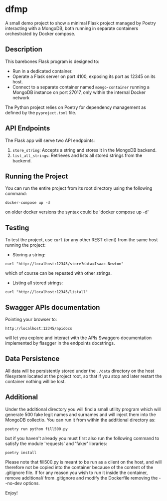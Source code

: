 # dfmp

A small demo project to show a minimal Flask project managed by Poetry interacting with a MongoDB, both running in separate containers orchestrated by Docker compose.

## Description

This barebones Flask program is designed to:
- Run in a dedicated container.
- Operate a Flask server on port 4100, exposing its port as 12345 on its host.
- Connect to a separate container named `mongo-container` running a MongoDB instance on port 27017, only within the internal Docker network

The Python project relies on Poetry for dependency management as defined by the `pyproject.toml` file.

## API Endpoints

The Flask app will serve two API endpoints:
1. `store_string`: Accepts a string and stores it in the MongoDB backend.
2. `list_all_strings`: Retrieves and lists all stored strings from the backend.

## Running the Project

You can run the entire project from its root directory using the following command:
```
docker-compose up -d
```
on older docker versions the syntax could be 'docker compose up  -d'

## Testing

To test the project, use `curl` (or any other REST client) from the same host running the project:
- Storing a string:
```
curl "http://localhost:12345/store?data=Isaac-Newton"
```
which of course can be repeated with other strings.

- Listing all stored strings:
```
curl "http://localhost:12345/listall"
```

## Swagger APIs documentation

Pointing your browser to:
```
http://localhost:12345/apidocs
```
will let you explore and interact with the APIs Swaggero documentation implemented by flasgger in the endpoints docstrings.

## Data Persistence

All data will be persistently stored under the `./data` directory on the host filesystem located at the project root, so that if you
stop and later restart the container nothing will be lost.

## Additional

Under the additional directory you will find a small utility program which will generate 500 fake legit names and surnames
and will inject them into the MongoDB collectio. You can run it from within the additional directory as:
```
poetry run python fill500.py
```
but if you haven't already you must first also run the following command to satisfy the module 'requests' and 'faker' libraries:
```
poetry install
```
Please note that fill500.py is meant to be run as a client on the host, and will therefore not be copied into the container because of the content of the .gitignore file. If for any reason you wish to run it inside the container, remove additional/ 
from .gitignore and modify the Dockerfile removing the --no-dev options.

Enjoy!
